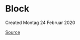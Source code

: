 # Block
Created Montag 24 Februar 2020

[Source](https://docs.ansible.com/ansible/latest/user_guide/playbooks_blocks.html)

